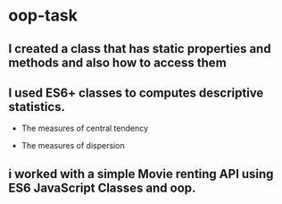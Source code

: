 # oop-task

## I created a class that has static properties and methods and also how to access them

## I used ES6+ classes to computes descriptive statistics.

- The measures of central tendency

- The measures of dispersion

## i worked with a simple Movie renting API using ES6 JavaScript Classes and oop.
